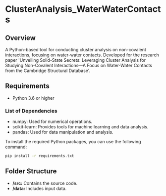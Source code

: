 # ClusterAnalysis_WaterWaterContacts

## Overview
A Python-based tool for conducting cluster analysis on non-covalent interactions, focusing on water-water contacts. Developed for the research paper 'Unveiling Solid-State Secrets: Leveraging Cluster Analysis for Studying Non-Covalent Interactions—A Focus on Water-Water Contacts from the Cambridge Structural Database'.

## Requirements
- Python 3.6 or higher

### List of Dependencies
- numpy: Used for numerical operations.
- scikit-learn: Provides tools for machine learning and data analysis.
- pandas: Used for data manipulation and analysis.

To install the required Python packages, you can use the following command:

```bash
pip install -r requirements.txt
```

## Folder Structure
- **/src:** Contains the source code.
- **/data:** Includes input data.




